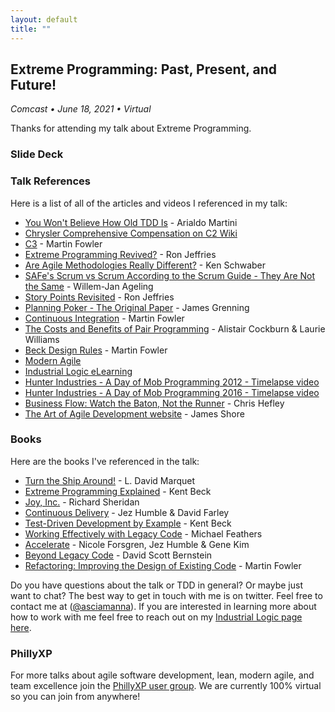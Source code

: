 ```yaml
---
layout: default
title: ""
---
```

## Extreme Programming: Past, Present, and Future!
_Comcast &bull; June 18, 2021 &bull; Virtual_

Thanks for attending my talk about Extreme Programming.

### Slide Deck

<script async class="speakerdeck-embed" data-id="c62b93a0b0454beab6e7e9d4935abc1a" data-ratio="1.77777777777778" src="//speakerdeck.com/assets/embed.js"></script>

### Talk References

Here is a list of all of the articles and videos I referenced in my talk:

* [You Won't Believe How Old TDD Is](https://arialdomartini.wordpress.com/2012/07/20/you-wont-believe-how-old-tdd-is/) - Arialdo Martini
* [Chrysler Comprehensive Compensation on C2 Wiki](http://wiki.c2.com/?ChryslerComprehensiveCompensation)
* [C3](https://www.martinfowler.com/bliki/C3.html) - Martin Fowler
* [Extreme Programming Revived?](https://ronjeffries.com/articles/2015-03-21-xp-revived/) - Ron Jeffries
* [Are Agile Methodologies Really Different?](http://www.coldewey.com/publikationen/conferences/oopsla2003/KenSchwaber.pdf) - Ken Schwaber
* [SAFe's Scrum vs Scrum According to the Scrum Guide - They Are Not the Same](https://medium.com/serious-scrum/safes-scrum-vs-scrum-according-to-the-scrum-guide-they-are-not-the-same-bea882add76d) - Willem-Jan Ageling
* [Story Points Revisited](https://ronjeffries.com/articles/019-01ff/story-points/Index.html) - Ron Jeffries
* [Planning Poker - The Original Paper](https://wingman-sw.com/articles/planning-poker) - James Grenning
* [Continuous Integration](https://www.martinfowler.com/articles/continuousIntegration.html) - Martin Fowler
* [The Costs and Benefits of Pair Programming](https://collaboration.csc.ncsu.edu/laurie/Papers/XPSardinia.PDF) - Alistair Cockburn & Laurie Williams
* [Beck Design Rules](https://www.martinfowler.com/bliki/BeckDesignRules.html) - Martin Fowler
* [Modern Agile](https://modernagile.org/)
* [Industrial Logic eLearning](https://www.industriallogic.com/elearning) 
* [Hunter Industries - A Day of Mob Programming 2012 - Timelapse video](https://www.youtube.com/watch?v=p_pvslS4gEI)
* [Hunter Industries - A Day of Mob Programming 2016 - Timelapse video](https://www.youtube.com/watch?v=dVqUcNKVbYg)
* [Business Flow: Watch the Baton, Not the Runner](https://blog.planview.com/business-flow-watch-the-baton-not-the-runner/) - Chris Hefley
* [The Art of Agile Development website](https://www.jamesshore.com/v2/books/aoad1) - James Shore

### Books
Here are the books I've referenced in the talk:
* [Turn the Ship Around!](https://www.amazon.com/Turn-Ship-Around-Turning-Followers/dp/B08V4TFFCK) - L. David Marquet
* [Extreme Programming Explained](https://www.amazon.com/Extreme-Programming-Explained-Embrace-Change/dp/0321278658/) - Kent Beck
* [Joy, Inc.](https://www.amazon.com/Joy-Inc-Richard-Sheridan-audiobook/dp/B00KDOW78Q/) - Richard Sheridan
* [Continuous Delivery](https://www.amazon.com/Continuous-Delivery-Deployment-Automation-Addison-Wesley/dp/0321601912/) - Jez Humble & David Farley
* [Test-Driven Development by Example](https://www.amazon.com/Test-Driven-Development-Kent-Beck/dp/0321146530/) - Kent Beck
* [Working Effectively with Legacy Code](https://www.amazon.com/Working-Effectively-Legacy-Michael-Feathers/dp/0131177052/) - Michael Feathers
* [Accelerate](https://www.amazon.com/Accelerate-Software-Performing-Technology-Organizations/dp/1942788339/) - Nicole Forsgren, Jez Humble & Gene Kim
* [Beyond Legacy Code](https://www.amazon.com/Beyond-Legacy-Code-Practices-Software/dp/1680500791/) - David Scott Bernstein
* [Refactoring: Improving the Design of Existing Code](https://www.amazon.com/Refactoring-Improving-Existing-Addison-Wesley-Signature/dp/0134757599/) - Martin Fowler


Do you have questions about the talk or TDD in general? Or maybe just want to chat? The best way to get in touch with me is on twitter. Feel free to contact me at ([@asciamanna](https://www.twitter.com/asciamanna)).
If you are interested in learning more about how to work with me feel free to reach out on my [Industrial Logic page here](https://industriallogic.com/people/anthony/).

### PhillyXP
For more talks about agile software development, lean, modern agile, and team excellence join the [PhillyXP user group](https://meetup.com/phillyxp). We are currently 100% virtual so you can join from anywhere!
